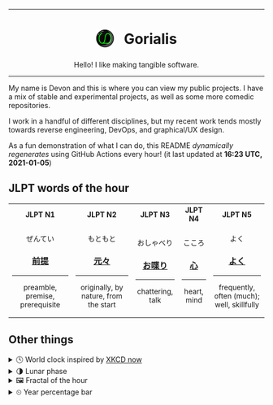 ***

<h1 align="center">
<sub>
    <img src="readme/resources/avatar.png" height="36">
</sub>
&nbsp;
Gorialis
</h1>
<p align="center">
Hello! I like making tangible software.
</p>

***

My name is Devon and this is where you can view my public projects. I have a mix of stable and experimental projects, as well as some more comedic repositories.

I work in a handful of different disciplines, but my recent work tends mostly towards reverse engineering, DevOps, and graphical/UX design.

As a fun demonstration of what I can do, this README *dynamically regenerates* using GitHub Actions every hour! (it last updated at **16:23 UTC, 2021-01-05**)

<h2>JLPT words of the hour</h2>
<table>
    <tr>
        <th>JLPT N1</th>
        <th>JLPT N2</th>
        <th>JLPT N3</th>
        <th>JLPT N4</th>
        <th>JLPT N5</th>
    </tr>
    <tr>
        <td>
            <p align="center">ぜんてい</p>
            <h3 align="center"><b><a href="https://jisho.org/search/%E5%89%8D%E6%8F%90">前提</a></b></h3>
            <hr>
            <p align="center">preamble,<wbr> premise,<wbr> prerequisite</p>
        </td>
        <td>
            <p align="center">もともと</p>
            <h3 align="center"><b><a href="https://jisho.org/search/%E5%85%83%E3%80%85">元々</a></b></h3>
            <hr>
            <p align="center">originally,<wbr> by nature,<wbr> from the start</p>
        </td>
        <td>
            <p align="center">おしゃべり</p>
            <h3 align="center"><b><a href="https://jisho.org/search/%E3%81%8A%E5%96%8B%E3%82%8A">お喋り</a></b></h3>
            <hr>
            <p align="center">chattering,<wbr> talk</p>
        </td>
        <td>
            <p align="center">こころ</p>
            <h3 align="center"><b><a href="https://jisho.org/search/%E5%BF%83">心</a></b></h3>
            <hr>
            <p align="center">heart,<wbr> mind</p>
        </td>
        <td>
            <p align="center">よく</p>
            <h3 align="center"><b><a href="https://jisho.org/search/%E3%82%88%E3%81%8F">よく</a></b></h3>
            <hr>
            <p align="center">frequently,<wbr> often (much);<br> well,<wbr> skillfully</p>
        </td>
    </tr>
</table>

<h2>Other things</h2>
<details>
<summary>🕓  World clock inspired by <a href="https://xkcd.com/now">XKCD now</a></summary>

> <img src="generated/now.png" width="512">

</details>
<details>
<summary>🌗 Lunar phase</summary>

The moon is approximately 76.56% through its phase (Last Quarter).

</details>
<details>
<summary>&#x1f5bc; Fractal of the hour</summary>

> <img src="generated/fractal.png" width="512">

</details>
<details>
<summary>&#x23f2; Year percentage bar</summary>
<pre><code>2021 [▁▁▁▁▁▁▁▁▁▁▁▁▁▁▁▁▁▁▁▁] 1.28%</code></pre>
</details>
